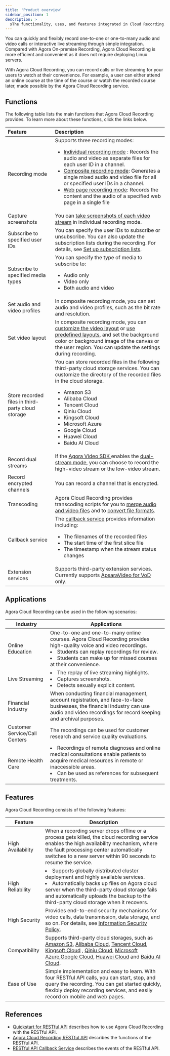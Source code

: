 ```yaml
---
title: 'Product overview'
sidebar_position: 1
description: >
  sThe functionality, uses, and features integrated in Cloud Recording.
---
```


You can quickly and flexibly record one-to-one or one-to-many audio and video calls or interactive live streaming through simple integration. Compared with Agora On-premise Recording, Agora Cloud Recording is more efficient and convenient as it does not require deploying Linux servers.

With Agora Cloud Recording, you can record calls or live streaming for your users to watch at their convenience. For example, a user can either attend an online course at the time of the course or watch the recorded course later, made possible by the Agora Cloud Recording service.

## Functions

The following table lists the main functions that Agora Cloud Recording provides. To learn more about these functions, click the links below.

| Feature   | Description                                                  |
| :------------------------------------------------ | :----------------------------------------------------------- |
| Recording mode                                    | Supports three recording modes: <ul><li>[Individual recording mode](../develop/individual-mode) : Records the audio and video as separate files for each user ID in a channel.</li><li>[Composite recording mode](../develop/composite-mode): Generates a single mixed audio and video file for all or specified user IDs in a channel.</li><li>[Web page recording mode](../develop/webpage-mode): Records the content and the audio of a specified web page in a single file</li></ul> |
| Capture screenshots                           | You can [take screenshots of each video stream](../develop/screen-capture) in individual recording mode.                |
| Subscribe to specified user IDs                             | You can specify the user IDs to subscribe or unsubscribe. You can also update the subscription lists during the recording. For details, see [Set up subscription lists](../develop/subscription).              |
| Subscribe to specified media types                       | You can specify the type of media to subscribe to:<ul><li>Audio only</li><li>Video only</li><li>Both audio and video</li></ul>|
| Set audio and video profiles                      | In composite recording mode, you can set audio and video profiles, such as the bit rate and resolution. |
| Set video layout                                  | In composite recording mode, you can [customize the video layout](../develop/layout#customize-the-video-layout) or [use predefined layouts](../develop/layout#predefined-layout-types), and set the background color or background image of the canvas or the user region. You can update the settings during recording. |
| Store recorded files in third-party cloud storage | You can store recorded files in the following third-party cloud storage services. You can customize the directory of the recorded files in the cloud storage.<ul><li>Amazon S3</li><li>Alibaba Cloud</li><li>Tencent Cloud</li><li>Qiniu Cloud</li><li>Kingsoft Cloud</li><li>Microsoft Azure</li><li>Google Cloud</li><li>Huawei Cloud</li><li>Baidu AI Cloud</li></ul>|
| Record dual streams                               | If the [Agora Video SDK ](../reference/glossary#agora-video-sdk)enables the [dual-stream mode](../reference/glossary#dual-stream), you can choose to record the high-video stream or the low-video stream. |
| Record encrypted channels                         | You can record a channel that is encrypted.  |
| Transcoding                               | Agora Cloud Recording provides transcoding scripts for you to [merge audio and video files](../develop/merge-files) and to [convert file formats](../develop/convert-format). |
| Callback service                                  | The [callback service](../reference/rest-api/rest-api-overview) provides information including:<ul><li>The filenames of the recorded files</li><li>The start time of the first slice file</li><li>The timestamp when the stream status changes</li></ul> |
| Extension services  |  Supports third-party extension services. Currently supports [ApsaraVideo for VoD](https://www.alibabacloud.com/help/doc-detail/51236.htm) only. |

## Applications

Agora Cloud Recording can be used in the following scenarios:

| Industry                      | Applications                                                 |
| ----------------------------- | ------------------------------------------------------------ |
| Online Education              | One-to-one and one-to-many online courses. Agora Cloud Recording provides high-quality voice and video recordings. <li>Students can replay recordings for review.</li><li>Students can make up for missed courses at their convenience.</li> |
| Live Streaming               | <li>The replay of live streaming highlights.</li><li>Captures screenshots.</li><li>Detects sexually explicit content.</li> |
| Financial Industry            | When conducting financial management, account registration, and face-to-face businesses, the financial industry can use audio and video recordings for record keeping and archival purposes. |
| Customer Service/Call Centers | The recordings can be used for customer research and service quality evaluations. |
| Remote Health Care            | <li>Recordings of remote diagnoses and online medical consultations enable patients to acquire medical resources in remote or inaccessible areas. </li><li> Can be used as references for subsequent treatments.</li> |

## Features

Agora Cloud Recording consists of the following features:

| Feature          | Description                                                  |
| ---------------- | ------------------------------------------------------------ |
| High Availability| When a recording server drops offline or a process gets killed, the cloud recording service enables the high availability mechanism, where the fault processing center automatically switches to a new server within 90 seconds to resume the service. |
| High Reliability | <li>Supports globally distributed cluster deployment and highly available services.</li><li>Automatically backs up files on Agora cloud server when the third-party cloud storage fails and automatically uploads the backup to the third-party cloud storage when it recovers.</li> |
| High Security    | Provides end-to-end security mechanisms for video calls, data transmission, data storage, and so on. For details, see [Information Security Policy](../reference/security#information-security-policy). |
| Compatibility    | Supports third-party cloud storages, such as [Amazon S3](https://aws.amazon.com/s3/?nc1=h_ls), [Alibaba Cloud](https://www.alibabacloud.com/product/oss), [Tencent Cloud](https://intl.cloud.tencent.com/product/cos), [Kingsoft Cloud](https://en.ksyun.com/post/product/KS3.html) , [Qiniu Cloud](https://www.qiniu.com/en/products/kodo), [Microsoft Azure](https://azure.microsoft.com/en-us/),[Google Cloud](https://cloud.google.com/),  [Huawei Cloud](https://www.huaweicloud.com/intl/en-us/) and [Baidu AI Cloud](https://intl.cloud.baidu.com/). |
| Ease of Use      | Simple implementation and easy to learn. With four RESTful API calls, you can start, stop, and query the recording. You can get started quickly, flexibly deploy recording services, and easily record on mobile and web pages. |

## References

- [Quickstart for RESTful API](../reference/rest-api/rest) describes how to use Agora Cloud Recording with the RESTful API.
- [Agora Cloud Recording RESTful API](../reference/rest-api/rest) describes the functions of the RESTful API.
- [RESTful API Callback Service](../reference/rest-api/rest-api-overview) describes the events of the RESTful API.